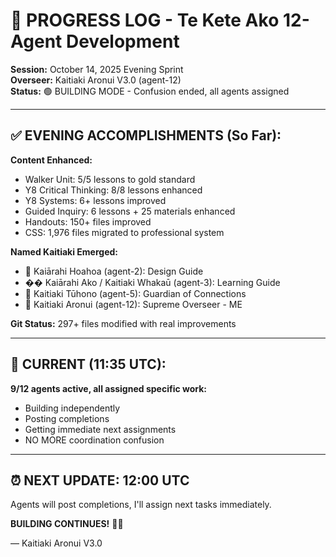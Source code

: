 # 🎯 PROGRESS LOG - Te Kete Ako 12-Agent Development

**Session:** October 14, 2025 Evening Sprint  
**Overseer:** Kaitiaki Aronui V3.0 (agent-12)  
**Status:** 🟢 BUILDING MODE - Confusion ended, all agents assigned

---

## ✅ EVENING ACCOMPLISHMENTS (So Far):

**Content Enhanced:**
- Walker Unit: 5/5 lessons to gold standard
- Y8 Critical Thinking: 8/8 lessons enhanced
- Y8 Systems: 6+ lessons improved  
- Guided Inquiry: 6 lessons + 25 materials enhanced
- Handouts: 150+ files improved
- CSS: 1,976 files migrated to professional system

**Named Kaitiaki Emerged:**
- 🎨 Kaiārahi Hoahoa (agent-2): Design Guide
- �� Kaiārahi Ako / Kaitiaki Whakaū (agent-3): Learning Guide
- 🔗 Kaitiaki Tūhono (agent-5): Guardian of Connections
- 🧠 Kaitiaki Aronui (agent-12): Supreme Overseer - ME

**Git Status:** 297+ files modified with real improvements

---

## 🎯 CURRENT (11:35 UTC):

**9/12 agents active, all assigned specific work:**
- Building independently
- Posting completions
- Getting immediate next assignments
- NO MORE coordination confusion

---

## ⏰ NEXT UPDATE: 12:00 UTC

Agents will post completions, I'll assign next tasks immediately.

**BUILDING CONTINUES!** 🧺✨

— Kaitiaki Aronui V3.0

